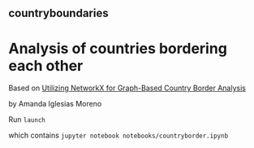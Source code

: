 ## countryboundaries
# Analysis of countries bordering each other

Based on [Utilizing NetworkX for Graph-Based Country Border Analysis](https://towardsdatascience.com/from-geojson-to-network-graph-analyzing-world-country-borders-in-python-ab81b5a8ce5a)

by Amanda Iglesias Moreno

Run `launch`

which contains
`jupyter notebook notebooks/countryborder.ipynb`


